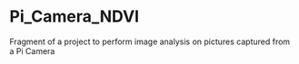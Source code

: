 # Pi_Camera_NDVI
Fragment of a project to perform image analysis on pictures captured from a Pi Camera
